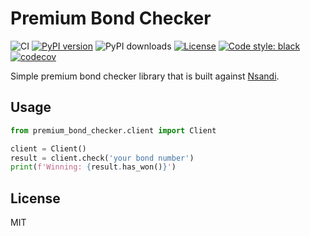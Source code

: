# Premium Bond Checker

![CI](https://github.com/inverse/python-premium-bond-checker/workflows/CI/badge.svg)
[![PyPI version](https://badge.fury.io/py/premium-bond-checker.svg)](https://badge.fury.io/py/premium-bond-checker)
![PyPI downloads](https://img.shields.io/pypi/dm/premium-bond-checker?label=pypi%20downloads)
[![License](https://img.shields.io/github/license/inverse/cert-host-scraper.svg)](LICENSE)
[![Code style: black](https://img.shields.io/badge/code%20style-black-000000.svg)](https://github.com/psf/black)
[![codecov](https://codecov.io/github/inverse/python-premium-bond-checker/graph/badge.svg?token=3IM22FJIJM)](https://codecov.io/github/inverse/python-premium-bond-checker)


Simple premium bond checker library that is built against [Nsandi](https://www.nsandi.com/).

## Usage

```python
from premium_bond_checker.client import Client

client = Client()
result = client.check('your bond number')
print(f'Winning: {result.has_won()}')
```

## License

MIT
